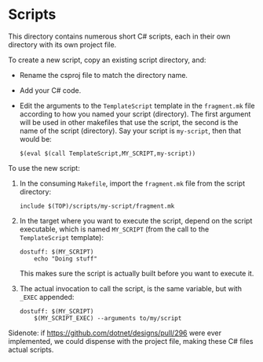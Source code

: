 # Scripts

This directory contains numerous short C# scripts, each in their own directory
with its own project file.

To create a new script, copy an existing script directory, and:

* Rename the csproj file to match the directory name.
* Add your C# code.
* Edit the arguments to the `TemplateScript` template in the `fragment.mk`
  file according to how you named your script (directory). The first argument
  will be used in other makefiles that use the script, the second is the name
  of the script (directory). Say your script is `my-script`, then that would be:

  ```make
  $(eval $(call TemplateScript,MY_SCRIPT,my-script))

To use the new script:

1. In the consuming `Makefile`, import the `fragment.mk` file from the script directory:

    ```make
    include $(TOP)/scripts/my-script/fragment.mk
    ```

2. In the target where you want to execute the script, depend on the script executable, which is named `MY_SCRIPT` (from the call to the `TemplateScript` template):

    ```make
    dostuff: $(MY_SCRIPT)
        echo "Doing stuff"
    ```

    This makes sure the script is actually built before you want to execute it.

3. The actual invocation to call the script, is the same variable, but with `_EXEC` appended:

    ```make
    dostuff: $(MY_SCRIPT)
        $(MY_SCRIPT_EXEC) --arguments to/my/script
    ```

Sidenote: if https://github.com/dotnet/designs/pull/296 were ever implemented,
we could dispense with the project file, making these C# files actual scripts.